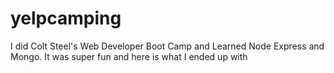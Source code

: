# yelpcamping
I did Colt Steel's Web Developer Boot Camp and Learned Node Express and Mongo. It was super fun and here is what I ended up with
